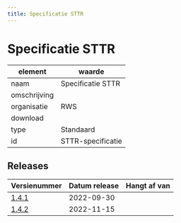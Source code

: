 ```yaml
---
title: Specificatie STTR
---
```


# Specificatie STTR

|element|waarde|
|-----|------|
| naam  |Specificatie STTR|
| omschrijving  ||
| organisatie  |RWS|
| download  | [](<>)|
| type  |Standaard|
| id  |STTR-specificatie|

## Releases

|Versienummer|Datum release|Hangt af van
|-------|-------|-----|
| [1.4.1](<https://iplo.nl/digitaal-stelsel/aansluiten/standaarden/sttr-imtr/>)|2022-09-30||
| [1.4.2](<https://iplo.nl/digitaal-stelsel/aansluiten/standaarden/sttr-imtr/>)|2022-11-15||

